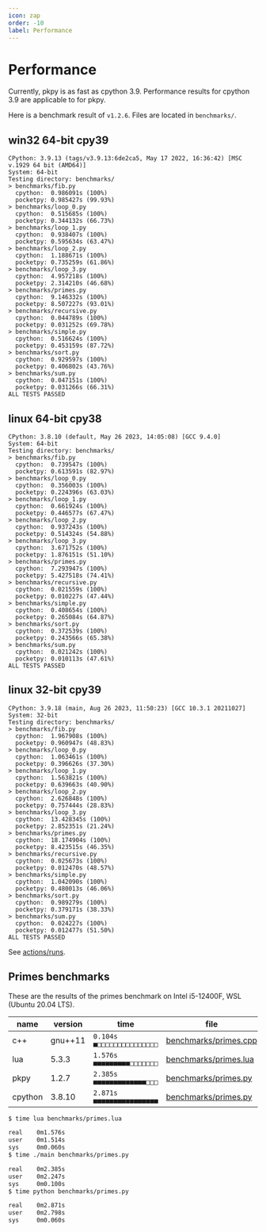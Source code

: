 ```yaml
---
icon: zap
order: -10
label: Performance
---
```


# Performance

Currently, pkpy is as fast as cpython 3.9.
Performance results for cpython 3.9 are applicable to for pkpy.

Here is a benchmark result of `v1.2.6`.
Files are located in `benchmarks/`.

## win32 64-bit cpy39
```
CPython: 3.9.13 (tags/v3.9.13:6de2ca5, May 17 2022, 16:36:42) [MSC v.1929 64 bit (AMD64)]
System: 64-bit
Testing directory: benchmarks/
> benchmarks/fib.py
  cpython:  0.986091s (100%)
  pocketpy: 0.985427s (99.93%)
> benchmarks/loop_0.py
  cpython:  0.515685s (100%)
  pocketpy: 0.344132s (66.73%)
> benchmarks/loop_1.py
  cpython:  0.938407s (100%)
  pocketpy: 0.595634s (63.47%)
> benchmarks/loop_2.py
  cpython:  1.188671s (100%)
  pocketpy: 0.735259s (61.86%)
> benchmarks/loop_3.py
  cpython:  4.957218s (100%)
  pocketpy: 2.314210s (46.68%)
> benchmarks/primes.py
  cpython:  9.146332s (100%)
  pocketpy: 8.507227s (93.01%)
> benchmarks/recursive.py
  cpython:  0.044789s (100%)
  pocketpy: 0.031252s (69.78%)
> benchmarks/simple.py
  cpython:  0.516624s (100%)
  pocketpy: 0.453159s (87.72%)
> benchmarks/sort.py
  cpython:  0.929597s (100%)
  pocketpy: 0.406802s (43.76%)
> benchmarks/sum.py
  cpython:  0.047151s (100%)
  pocketpy: 0.031266s (66.31%)
ALL TESTS PASSED
```

## linux 64-bit cpy38
```
CPython: 3.8.10 (default, May 26 2023, 14:05:08) [GCC 9.4.0]
System: 64-bit
Testing directory: benchmarks/
> benchmarks/fib.py
  cpython:  0.739547s (100%)
  pocketpy: 0.613591s (82.97%)
> benchmarks/loop_0.py
  cpython:  0.356003s (100%)
  pocketpy: 0.224396s (63.03%)
> benchmarks/loop_1.py
  cpython:  0.661924s (100%)
  pocketpy: 0.446577s (67.47%)
> benchmarks/loop_2.py
  cpython:  0.937243s (100%)
  pocketpy: 0.514324s (54.88%)
> benchmarks/loop_3.py
  cpython:  3.671752s (100%)
  pocketpy: 1.876151s (51.10%)
> benchmarks/primes.py
  cpython:  7.293947s (100%)
  pocketpy: 5.427518s (74.41%)
> benchmarks/recursive.py
  cpython:  0.021559s (100%)
  pocketpy: 0.010227s (47.44%)
> benchmarks/simple.py
  cpython:  0.408654s (100%)
  pocketpy: 0.265084s (64.87%)
> benchmarks/sort.py
  cpython:  0.372539s (100%)
  pocketpy: 0.243566s (65.38%)
> benchmarks/sum.py
  cpython:  0.021242s (100%)
  pocketpy: 0.010113s (47.61%)
ALL TESTS PASSED
```

## linux 32-bit cpy39
```
CPython: 3.9.18 (main, Aug 26 2023, 11:50:23) [GCC 10.3.1 20211027]
System: 32-bit
Testing directory: benchmarks/
> benchmarks/fib.py
  cpython:  1.967908s (100%)
  pocketpy: 0.960947s (48.83%)
> benchmarks/loop_0.py
  cpython:  1.063461s (100%)
  pocketpy: 0.396626s (37.30%)
> benchmarks/loop_1.py
  cpython:  1.563821s (100%)
  pocketpy: 0.639663s (40.90%)
> benchmarks/loop_2.py
  cpython:  2.626848s (100%)
  pocketpy: 0.757444s (28.83%)
> benchmarks/loop_3.py
  cpython:  13.428345s (100%)
  pocketpy: 2.852351s (21.24%)
> benchmarks/primes.py
  cpython:  18.174904s (100%)
  pocketpy: 8.423515s (46.35%)
> benchmarks/recursive.py
  cpython:  0.025673s (100%)
  pocketpy: 0.012470s (48.57%)
> benchmarks/simple.py
  cpython:  1.042090s (100%)
  pocketpy: 0.480013s (46.06%)
> benchmarks/sort.py
  cpython:  0.989279s (100%)
  pocketpy: 0.379171s (38.33%)
> benchmarks/sum.py
  cpython:  0.024227s (100%)
  pocketpy: 0.012477s (51.50%)
ALL TESTS PASSED
```

See [actions/runs](https://github.com/pocketpy/pocketpy/actions/runs/6511071423/job/17686074263).

## Primes benchmarks

These are the results of the primes benchmark on Intel i5-12400F, WSL (Ubuntu 20.04 LTS).

| name | version | time | file |
| ---- | ---- | ---- | ---- |
| c++ | gnu++11 | `0.104s ■□□□□□□□□□□□□□□□` | [benchmarks/primes.cpp](https://github.com/pocketpy/pocketpy/blob/9481d653b60b81f4590a4d48f2be496f6962261e/benchmarks/primes.cpp) |
| lua | 5.3.3 | `1.576s ■■■■■■■■■□□□□□□□` | [benchmarks/primes.lua](https://github.com/pocketpy/pocketpy/blob/9481d653b60b81f4590a4d48f2be496f6962261e/benchmarks/primes.lua) |
| pkpy | 1.2.7 | `2.385s ■■■■■■■■■■■■■□□□` | [benchmarks/primes.py](https://github.com/pocketpy/pocketpy/blob/9481d653b60b81f4590a4d48f2be496f6962261e/benchmarks/primes.py) |
| cpython | 3.8.10 | `2.871s ■■■■■■■■■■■■■■■■` | [benchmarks/primes.py](https://github.com/pocketpy/pocketpy/blob/9481d653b60b81f4590a4d48f2be496f6962261e/benchmarks/primes.py) |

```sh
$ time lua benchmarks/primes.lua 

real    0m1.576s
user    0m1.514s
sys     0m0.060s
$ time ./main benchmarks/primes.py 

real    0m2.385s
user    0m2.247s
sys     0m0.100s
$ time python benchmarks/primes.py 

real    0m2.871s
user    0m2.798s
sys     0m0.060s
```